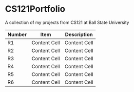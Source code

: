 # CS121Portfolio
A collection of my projects from CS121 at Ball State University

| Number  | Item | Description |
| ------------- | ------------- | ------------- |
| R1  | Content Cell  | Content Cell  |
| R2  | Content Cell  | Content Cell  |
| R3  | Content Cell  | Content Cell  |
| R4  | Content Cell  | Content Cell  |
| R5  | Content Cell  | Content Cell  |
| R6  | Content Cell  | Content Cell  |
